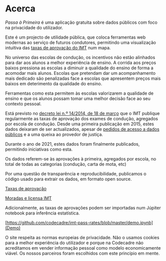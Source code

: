 # Acerca

_Passa à Primeira_ é uma aplicação gratuita sobre dados públicos com foco na privacidade do utilizador.

Este é um projecto de utilidade pública, que coloca ferramentas web modernas ao serviço de futuros condutores, permitindo uma visualização intuitiva das [taxas de aprovação do IMT](https://www.imt-ip.pt/sites/IMTT/Portugues/EnsinoConducao/taxasdeaprovacao/Paginas/TaxasdeAprovacao.aspx) num mapa.

No universo das escolas de condução, os incentivos não estão alinhados para dar aos alunos a melhor experiência de ensino. A corrida aos preços baixos pressiona as escolas a diminuir a qualidade do ensino de forma a acomodar mais alunos. Escolas que pretendam dar um acompanhamento mais dedicado são penalizadas face a escolas que apresentem preços mais baixos em deterimento da qualidade do ensino.


Ferramentas como esta permitem às escolas valorizarem a qualidade de ensino e que os alunos possam tomar uma melhor decisão face ao seu contexto pessoal.

Está previsto no [decreto lei n.º 14/2014, de 18 de março](https://www.imt-ip.pt/sites/imtt/portugues/ensinoconducao/indicadoresdesempenho_escolasconducao/Paginas/IndicadoresdeDesempenho_EscolasdeConducao.aspx) que o IMT publique regularmente as taxas de aprovação dos exames de condução, agregados por escola de condução. Desde uma primeira publicação em 2015, estes dados deixaram de ser actualizados, apesar de [pedidos de acesso a dados públicos](https://www.flaviosousa.co/pedido-accesso-dados-publicos/) e a uma queixa ao provedor de justiça.

Durante o ano de 2021, estes dados foram finalmente publicados, permitindo iniciativas como esta.

Os dados referem-se às aprovações à primeira, agregados por escola, no total de todas as categorias (condução, carta de mota, etc)

Por uma questão de transparência e reproducibilidade, publicamos o código usado para extrair os dados, em formato open source.

[Taxas de aprovação](https://github.com/codecadre/imt-pass-rates)

[Moradas e licensa IMT](https://github.com/codecadre/imt-school-addresses)

Adicionalmente, as taxas de aprovações podem ser importadas num Júpiter notebook para inferência estatística.

[https://github.com/codecadre/imt-pass-rates/blob/master/demo.ipynb](Demo)

O site respeita as normas europeias de privacidade. Não o usamos cookies para a melhor experiência do utilizador e porque na Codecadre não acreditamos em vender informação pessoal como modelo economicamente viável. Os nossos parceiros foram escolhidos com este princípio em mente.
